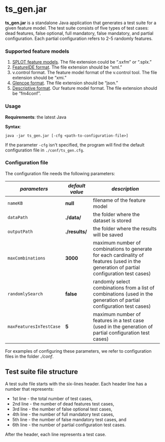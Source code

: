 # ts_gen.jar

**ts_gen.jar** is a standalone Java application that generates a test suite for a given feature model.
The test suite consists of five types of test cases: dead features, false optional, full mandatory, false mandatory, and partial configuration. Each partial configuration refers to 2-5 randomly features.

### Supported feature models

1. [SPLOT feature models](splot-research.org). The file extension could be “.sxfm” or “.splx.”
2. [FeatureIDE format](https://featureide.github.io). The file extension should be “xml.”
3. v.control format. The feature model format of the v.control tool. The file extension should be “xmi.”
4. [Glencoe format](https://glencoe.hochschule-trier.de). The file extension should be “json.”
5. [Descriptive format](https://github.com/manleviet/CA-CDR-V2/blob/main/fm-package/src/test/resources/bamboobike.fm4conf). Our feature model format. The file extension should be “fm4conf”.

### Usage

**Requirements**: the latest Java

**Syntax**:
```
java -jar ts_gen.jar [-cfg <path-to-configuration-file>]
```

If the parameter `-cfg` isn't specified, the program will find the default configuration file in `./conf/ts_gen.cfg`.

### Configuration file

The configuration file needs the following parameters:

| *parameters* | *default value* | *description*                                                                                                                            |
| ----------- |-----------------|------------------------------------------------------------------------------------------------------------------------------------------|
| ```nameKB``` | **null**        | filename of the feature model                                                                                                            |
| ```dataPath``` | **./data/**     | the folder where the dataset is stored                                                                                                   |
| ```outputPath``` | **./results/**  | the folder where the results will be saved                                                                                               |
| ```maxCombinations``` | **3000**        | maximum number of combinations to generate for each cardinality of features (used in the generation of partial configuration test cases) |
| ```randomlySearch``` | **false**       | randomly select combinations from a list of combinations (used in the generation of partial configuration test cases)                    |
| ```maxFeaturesInTestCase``` | **5**           | maximum number of features in a test case (used in the generation of partial configuration test cases)                                   |

For examples of configuring these parameters, we refer to configuration files in the folder *./conf*.

## Test suite file structure

A test suite file starts with the six-lines header. Each header line has a number that represents:
- 1st line - the total number of test cases,
- 2nd line - the number of dead features test cases,
- 3rd line - the number of false optional test cases,
- 4th line - the number of full mandatory test cases,
- 5th line - the number of false mandatory test cases, and
- 6th line - the number of partial configuration test cases.

After the header, each line represents a test case.
